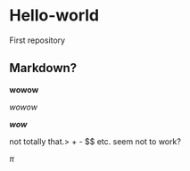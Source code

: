 # Hello-world
First repository

## Markdown?

**wowow**

*wowow*

***wow***

not totally that.> + - $$ etc. seem not to work?

$\pi$
